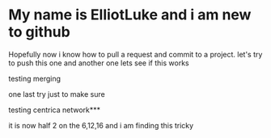 # My name is ElliotLuke and i am new to github
Hopefully now i know how to pull a request and commit to a project.
let's try to push this one
and another one
lets see if this works 

testing merging 

one last try just to make sure

testing centrica network***





it is now half 2 on the 6,12,16 and i am finding this tricky 
